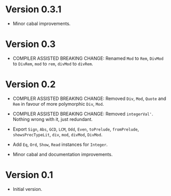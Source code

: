 # Version 0.3.1

* Minor cabal improvements.


# Version 0.3

* COMPILER ASSISTED BREAKING CHANGE: Renamed `Mod` to `Rem`, `DivMod` to
  `DivRem`, `mod` to `rem`, `divMod` to `divRem`.


# Version 0.2

* COMPILER ASSISTED BREAKING CHANGE: Removed `Div`, `Mod`, `Quote`
  and `Rem` in favour of more polymorphic `Div`, `Mod`.

* COMPILER ASSISTED BREAKING CHANGE: Removed `integerVal'`. Nothing
  wrong with it, just redundant.

* Export `Sign`, `Abs`, `GCD`, `LCM`, `Odd`, `Even`, `toPrelude`,
  `fromPrelude`, `showsPrecTypeLit`, `div`, `mod`, `divMod`,
  `DivMod`.

* Add `Eq`, `Ord`, `Show`, `Read` instances for `Integer`.

* Minor cabal and documentation improvements.


# Version 0.1

* Initial version.
